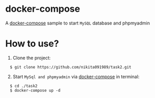 # docker-compose
A [docker-compose](https://docs.docker.com/compose/) sample to start `MySQL` database and phpmyadmin

# How to use?

1. Clone the project:

  ```shell
    $ git clone https://github.com/nikita091989/task2.git
  ```

2. Start `MySql and phpmyadmin` via [docker-compose](https://docs.docker.com/compose/) in terminal:

  ```shell
    $ cd ./task2
    $ docker-compose up -d
  ```

